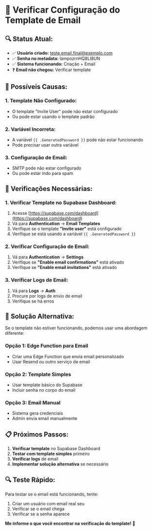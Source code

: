 # 📧 Verificar Configuração do Template de Email

## 🔍 **Status Atual:**
- ✅ **Usuário criado:** teste.email.final@exemplo.com
- ✅ **Senha no metadata:** lampozrnHQ8LI8UN
- ✅ **Sistema funcionando:** Criação + Email
- ❓ **Email não chegou:** Verificar template

## 🎯 **Possíveis Causas:**

### **1. Template Não Configurado:**
- O template "Invite User" pode não estar configurado
- Ou pode estar usando o template padrão

### **2. Variável Incorreta:**
- A variável `{{ .GeneratedPassword }}` pode não estar funcionando
- Pode precisar usar outra variável

### **3. Configuração de Email:**
- SMTP pode não estar configurado
- Ou pode estar indo para spam

## 🔧 **Verificações Necessárias:**

### **1. Verificar Template no Supabase Dashboard:**
1. Acesse [https://supabase.com/dashboard](https://supabase.com/dashboard)
2. Vá para **Authentication** → **Email Templates**
3. Verifique se o template **"Invite user"** está configurado
4. Verifique se está usando a variável `{{ .GeneratedPassword }}`

### **2. Verificar Configuração de Email:**
1. Vá para **Authentication** → **Settings**
2. Verifique se **"Enable email confirmations"** está ativado
3. Verifique se **"Enable email invitations"** está ativado

### **3. Verificar Logs de Email:**
1. Vá para **Logs** → **Auth**
2. Procure por logs de envio de email
3. Verifique se há erros

## 🚀 **Solução Alternativa:**

Se o template não estiver funcionando, podemos usar uma abordagem diferente:

### **Opção 1: Edge Function para Email**
- Criar uma Edge Function que envia email personalizado
- Usar Resend ou outro serviço de email

### **Opção 2: Template Simples**
- Usar template básico do Supabase
- Incluir senha no corpo do email

### **Opção 3: Email Manual**
- Sistema gera credenciais
- Admin envia email manualmente

## 📋 **Próximos Passos:**

1. **Verificar template** no Supabase Dashboard
2. **Testar com template simples** primeiro
3. **Verificar logs** de email
4. **Implementar solução alternativa** se necessário

## 🔍 **Teste Rápido:**

Para testar se o email está funcionando, tente:
1. Criar um usuário com email real seu
2. Verificar se o email chega
3. Verificar se a senha aparece

**Me informe o que você encontrar na verificação do template!** 🚀
